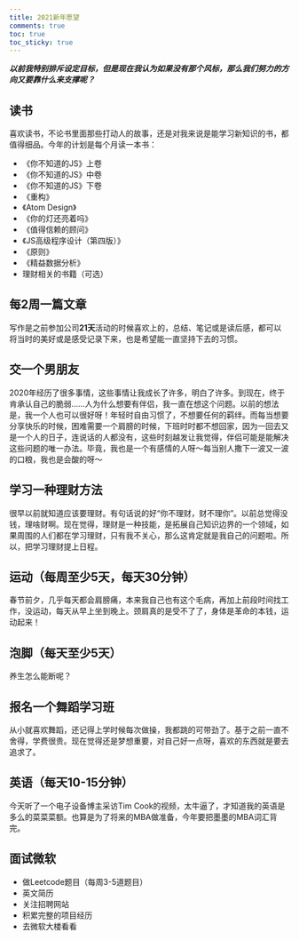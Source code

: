 ```yaml
---
title: 2021新年愿望
comments: true
toc: true
toc_sticky: true
---
```


_**以前我特别排斥设定目标，但是现在我认为如果没有那个风标，那么我们努力的方向又要靠什么来支撑呢？**_

## 读书

喜欢读书，不论书里面那些打动人的故事，还是对我来说是能学习新知识的书，都值得细品。今年的计划是每个月读一本书：

- 《你不知道的JS》上卷
- 《你不知道的JS》中卷
- 《你不知道的JS》下卷
- 《重构》
- 《Atom Design》
- 《你的灯还亮着吗》
- 《值得信赖的顾问》
- 《JS高级程序设计（第四版）》
- 《原则》
- 《精益数据分析》
- 理财相关的书籍（可选）

## 每2周一篇文章

写作是之前参加公司**21天**活动的时候喜欢上的，总结、笔记或是读后感，都可以将当时的美好或是感受记录下来，也是希望能一直坚持下去的习惯。

## 交一个男朋友

2020年经历了很多事情，这些事情让我成长了许多，明白了许多。到现在，终于肯承认自己的脆弱……人为什么想要有伴侣，我一直在想这个问题。以前的想法是，我一个人也可以很好呀！年轻时自由习惯了，不想要任何的羁绊。而每当想要分享快乐的时候，困难需要一个肩膀的时候，下班时时都不想回家，因为一回去又是一个人的日子，连说话的人都没有，这些时刻越发让我觉得，伴侣可能是能解决这些问题的唯一办法。毕竟，我也是一个有感情的人呀～每当别人撒下一波又一波的口粮，我也是会酸的呀～

## 学习一种理财方法

很早以前就知道应该要理财。有句话说的好“你不理财，财不理你”。以前总觉得没钱，理啥财啊。现在觉得，理财是一种技能，是拓展自己知识边界的一个领域，如果周围的人们都在学习理财，只有我不关心，那么这肯定就是我自己的问题啦。所以，把学习理财提上日程。

## 运动（每周至少5天，每天30分钟）

春节前夕，几乎每天都会肩膀痛，本来我自己也有这个毛病，再加上前段时间找工作，没运动，每天从早上坐到晚上。颈肩真的是受不了了，身体是革命的本钱，运动起来！

## 泡脚（每天至少5天）

养生怎么能断呢？

## 报名一个舞蹈学习班

从小就喜欢舞蹈，还记得上学时候每次做操，我都跳的可带劲了。基于之前一直不舍得，学费很贵。现在觉得还是梦想重要，对自己好一点呀，喜欢的东西就是要去追求了。

## 英语（每天10-15分钟）

今天听了一个电子设备博主采访Tim Cook的视频，太牛逼了，才知道我的英语是多么的菜菜菜额。也算是为了将来的MBA做准备，今年要把墨墨的MBA词汇背完。

## 面试微软

- 做Leetcode题目（每周3-5道题目）
- 英文简历
- 关注招聘网站
- 积累完整的项目经历
- 去微软大楼看看
